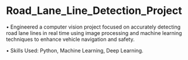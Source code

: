 # Road_Lane_Line_Detection_Project

• Engineered a computer vision project focused on accurately detecting road lane lines in real time using image
  processing and machine learning techniques to enhance vehicle navigation and safety.

• Skills Used: Python, Machine Learning, Deep Learning.
